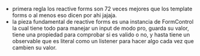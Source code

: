 - primera regla los reactive forms son 72 veces mejores que los template forms o al menos eso dicen por ahi jajaja.
- la pieza fundamental de reactive forms es una instancia de FormControl la cual tiene todo para manejar un input de modo pro, guarda su valor, tiene una propiedad para comprobar si es valido o no, y hasta tiene un observable que es literal como un listener para hacer algo cada vez que cambien su valor.